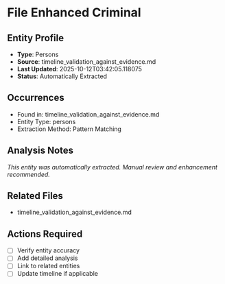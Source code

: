 # File Enhanced Criminal

## Entity Profile
- **Type**: Persons
- **Source**: timeline_validation_against_evidence.md
- **Last Updated**: 2025-10-12T03:42:05.118075
- **Status**: Automatically Extracted

## Occurrences
- Found in: timeline_validation_against_evidence.md
- Entity Type: persons
- Extraction Method: Pattern Matching

## Analysis Notes
*This entity was automatically extracted. Manual review and enhancement recommended.*

## Related Files
- timeline_validation_against_evidence.md

## Actions Required
- [ ] Verify entity accuracy
- [ ] Add detailed analysis
- [ ] Link to related entities
- [ ] Update timeline if applicable
